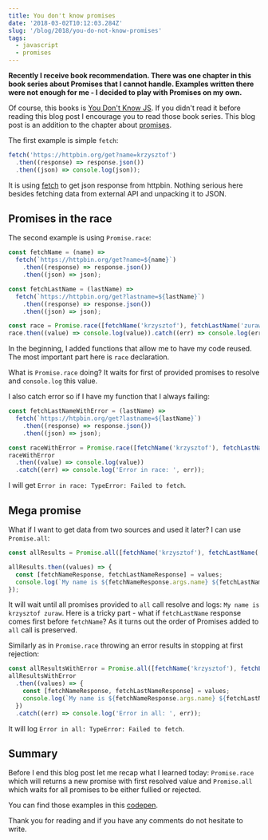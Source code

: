 ```yaml
---
title: You don't know promises
date: '2018-03-02T10:12:03.284Z'
slug: '/blog/2018/you-do-not-know-promises'
tags:
  - javascript
  - promises
---
```


**Recently I receive book recommendation. There was one chapter in this book series about Promises
that I cannot handle. Examples written there were not enough for me - I decided to play with Promises on my own.**

Of course, this books is [You Don't Know JS](https://github.com/getify/You-Dont-Know-JS). If you didn't
read it before reading this blog post I encourage you to read those book series. This blog post
is an addition to the chapter about [promises](https://github.com/getify/You-Dont-Know-JS/blob/master/async%20%26%20performance/ch3.md).

The first example is simple `fetch`:

```js
fetch('https://httpbin.org/get?name=krzysztof')
  .then((response) => response.json())
  .then((json) => console.log(json));
```

It is using [fetch](https://developer.mozilla.org/en-US/docs/Web/API/Fetch_API) to get json response
from httpbin. Nothing serious here besides fetching data from external API and unpacking it to JSON.

## Promises in the race

The second example is using `Promise.race`:

```js
const fetchName = (name) =>
  fetch(`https://httpbin.org/get?name=${name}`)
    .then((response) => response.json())
    .then((json) => json);

const fetchLastName = (lastName) =>
  fetch(`https://httpbin.org/get?lastname=${lastName}`)
    .then((response) => response.json())
    .then((json) => json);

const race = Promise.race([fetchName('krzysztof'), fetchLastName('zuraw')]);
race.then((value) => console.log(value)).catch((err) => console.log(err));
```

In the beginning, I added functions that allow me to have my code reused. The most
important part here is `race` declaration.

What is `Promise.race` doing? It waits for first of provided promises to resolve and `console.log`
this value.

I also catch error so if I have my function that I always failing:

```js
const fetchLastNameWithError = (lastName) =>
  fetch(`https://htpbin.org/get?lastname=${lastName}`)
    .then((response) => response.json())
    .then((json) => json);

const raceWithError = Promise.race([fetchName('krzysztof'), fetchLastNameWithError('zuraw')]);
raceWithError
  .then((value) => console.log(value))
  .catch((err) => console.log('Error in race: ', err));
```

I will get `Error in race: TypeError: Failed to fetch`.

## Mega promise

What if I want to get data from two sources and used it later? I can use `Promise.all`:

```js
const allResults = Promise.all([fetchName('krzysztof'), fetchLastName('zuraw')]);

allResults.then((values) => {
  const [fetchNameResponse, fetchLastNameResponse] = values;
  console.log(`My name is ${fetchNameResponse.args.name} ${fetchLastNameResponse.args.lastname}`);
});
```

It will wait until all promises provided to `all` call resolve and logs: `My name is krzysztof zuraw`.
Here is a tricky part - what if `fetchLastName` response comes first before `fetchName`? As it turns
out the order of Promises added to `all` call is preserved.

Similarly as in `Promise.race` throwing an error results in stopping at first rejection:

```js
const allResultsWithError = Promise.all([fetchName('krzysztof'), fetchLastNameWithError('zuraw')]);
allResultsWithError
  .then((values) => {
    const [fetchNameResponse, fetchLastNameResponse] = values;
    console.log(`My name is ${fetchNameResponse.args.name} ${fetchLastNameResponse.args.lastname}`);
  })
  .catch((err) => console.log('Error in all: ', err));
```

It will log `Error in all: TypeError: Failed to fetch`.

## Summary

Before I end this blog post let me recap what I learned today: `Promise.race` which will returns a new
promise with first resolved value and `Promise.all` which waits for all promises to be either fullied
or rejected.

You can find those examples in this [codepen](https://codepen.io/krzysztofzuraw/pen/gvqJKR).

Thank you for reading and if you have any comments do not hesitate to write.
